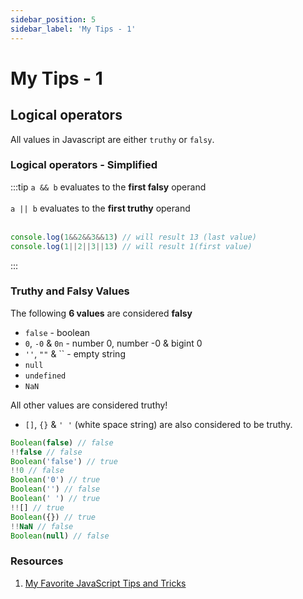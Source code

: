 ```yaml
---
sidebar_position: 5
sidebar_label: 'My Tips - 1'
---
```


# My Tips - 1

## Logical operators

All values in Javascript are either `truthy` or `falsy`.

### Logical operators - Simplified

:::tip
`a && b` evaluates to the **first falsy** operand<br></br>
`a || b` evaluates to the **first truthy** operand<br></br>

```js
console.log(1&&2&&3&&13) // will result 13 (last value)
console.log(1||2||3||13) // will result 1(first value)
```
:::

### Truthy and Falsy Values

The following **6 values** are considered **falsy**

* `false` - boolean 
* `0`, `-0` & `0n` - number 0, number -0 & bigint 0  
* `''`, `""` & \`\` - empty string
* `null`
* `undefined`
* `NaN`

All other values are considered truthy!

* `[]`, `{}` & `' '` (white space string) are also considered to be truthy.

```js showLineNumbers
Boolean(false) // false
!!false // false
Boolean('false') // true
!!0 // false
Boolean('0') // true
Boolean('') // false
Boolean(' ') // true
!![] // true
Boolean({}) // true
!!NaN // false
Boolean(null) // false
```

### Resources

1. [My Favorite JavaScript Tips and Tricks](https://blog.greenroots.info/my-favorite-javascript-tips-and-tricks)
